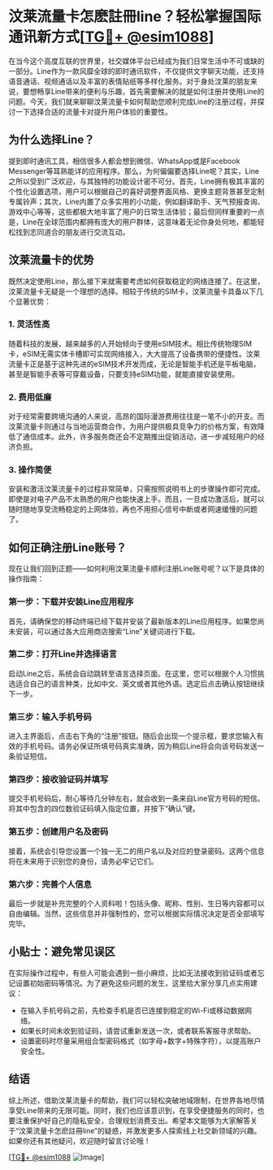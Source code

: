 # 汶莱流量卡怎麽註冊line？轻松掌握国际通讯新方式[[TG💪+ @esim1088](https://t.me/s/esim1088)]

在当今这个高度互联的世界里，社交媒体平台已经成为我们日常生活中不可或缺的一部分。Line作为一款风靡全球的即时通讯软件，不仅提供文字聊天功能，还支持语音通话、视频通话以及丰富的表情贴纸等多样化服务。对于身处汶莱的朋友来说，要想畅享Line带来的便利与乐趣，首先需要解决的就是如何注册并使用Line的问题。今天，我们就来聊聊汶莱流量卡如何帮助您顺利完成Line的注册过程，并探讨一下选择合适的流量卡对提升用户体验的重要性。

## 为什么选择Line？

提到即时通讯工具，相信很多人都会想到微信、WhatsApp或是Facebook Messenger等耳熟能详的应用程序。那么，为何偏偏要选择Line呢？其实，Line之所以受到广泛欢迎，与其独特的功能设计密不可分。首先，Line拥有极其丰富的个性化设置选项，用户可以根据自己的喜好调整界面风格、更换主题背景甚至定制专属铃声；其次，Line内置了众多实用的小功能，例如翻译助手、天气预报查询、游戏中心等等，这些都极大地丰富了用户的日常生活体验；最后但同样重要的一点是，Line在全球范围内都拥有庞大的用户群体，这意味着无论你身处何地，都能轻松找到志同道合的朋友进行交流互动。

## 汶莱流量卡的优势

既然决定使用Line，那么接下来就需要考虑如何获取稳定的网络连接了。在这里，汶莱流量卡无疑是一个理想的选择。相较于传统的SIM卡，汶莱流量卡具备以下几个显著优势：

### 1. 灵活性高

随着科技的发展，越来越多的人开始倾向于使用eSIM技术。相比传统物理SIM卡，eSIM无需实体卡槽即可实现网络接入，大大提高了设备携带的便捷性。汶莱流量卡正是基于这种先进的eSIM技术开发而成，无论是智能手机还是平板电脑，甚至是智能手表等可穿戴设备，只要支持eSIM功能，就能直接安装使用。

### 2. 费用低廉

对于经常需要跨境沟通的人来说，高昂的国际漫游费用往往是一笔不小的开支。而汶莱流量卡则通过与当地运营商合作，为用户提供极具竞争力的价格方案，有效降低了通信成本。此外，许多服务商还会不定期推出促销活动，进一步减轻用户的经济负担。

### 3. 操作简便

安装和激活汶莱流量卡的过程非常简单，只需按照说明书上的步骤操作即可完成。即使是对电子产品不太熟悉的用户也能快速上手。而且，一旦成功激活后，就可以随时随地享受流畅稳定的上网体验，再也不用担心信号中断或者网速缓慢的问题了。

## 如何正确注册Line账号？

现在让我们回到正题——如何利用汶莱流量卡顺利注册Line账号呢？以下是具体的操作指南：

### 第一步：下载并安装Line应用程序

首先，请确保您的移动终端已经下载并安装了最新版本的Line应用程序。如果您尚未安装，可以通过各大应用商店搜索“Line”关键词进行下载。

### 第二步：打开Line并选择语言

启动Line之后，系统会自动跳转至语言选择页面。在这里，您可以根据个人习惯挑选适合自己的语言种类，比如中文、英文或者其他外语。选定后点击确认按钮继续下一步。

### 第三步：输入手机号码

进入主界面后，点击右下角的“注册”按钮。随后会出现一个提示框，要求您输入有效的手机号码。请务必保证所填号码真实准确，因为稍后Line将会向该号码发送一条验证短信。

### 第四步：接收验证码并填写

提交手机号码后，耐心等待几分钟左右，就会收到一条来自Line官方号码的短信。将其中包含的四位数验证码填入指定位置，并按下“确认”键。

### 第五步：创建用户名及密码

接着，系统会引导您设置一个独一无二的用户名以及对应的登录密码。这两个信息将在未来用于识别您的身份，请务必牢记它们。

### 第六步：完善个人信息

最后一步就是补充完整的个人资料啦！包括头像、昵称、性别、生日等内容都可以自由编辑。当然，这些信息并非强制性的，您可以根据实际情况决定是否全部填写完毕。

## 小贴士：避免常见误区

在实际操作过程中，有些人可能会遇到一些小麻烦，比如无法接收到验证码或者忘记设置初始密码等情况。为了避免这些问题的发生，这里给大家分享几点实用建议：

- 在输入手机号码之前，先检查手机是否已连接到稳定的Wi-Fi或移动数据网络。
- 如果长时间未收到验证码，请尝试重新发送一次，或者联系客服寻求帮助。
- 设置密码时尽量采用组合型密码格式（如字母+数字+特殊字符），以提高账户安全性。

## 结语

综上所述，借助汶莱流量卡的帮助，我们可以轻松突破地域限制，在世界各地尽情享受Line带来的无限可能。同时，我们也应该意识到，在享受便捷服务的同时，也要注重保护好自己的隐私安全，合理规划消费支出。希望本文能够为大家解答关于“汶莱流量卡怎麽註冊line”的疑惑，并激发更多人探索线上社交新领域的兴趣。如果你还有其他疑问，欢迎随时留言讨论哦！

[[TG💪+ @esim1088](https://t.me/s/esim1088) ![Image](https://i.postimg.cc/4NQfJmqS/Snipaste-2025-05-13-00-14-12.png)]